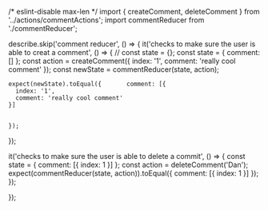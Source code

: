 /* eslint-disable max-len */
import { createComment, deleteComment } from '../actions/commentActions';
import commentReducer from './commentReducer';

describe.skip('comment reducer', () => {
  it('checks to make sure the user is able to creat a comment', () => {
    // const state = {};
    const state = {
      comment: []
    };
    const action = createComment({
      index: '1',
      comment: 'really cool comment'
    });
    const newState = commentReducer(state, action);

    expect(newState).toEqual({       comment: [{
      index: '1',
      comment: 'really cool comment'
    }]
   
    
    });
  });

  it('checks to make sure the user is able to delete a commit', () => {
    const state = {
      comment: [{ index: 1 }]
    };
    const action = deleteComment('Dan');
    expect(commentReducer(state, action)).toEqual({   comment: [{ index: 1 }] });
  });
  
});
